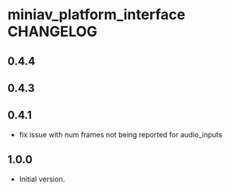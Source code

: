 # miniav_platform_interface CHANGELOG

## 0.4.4

## 0.4.3

## 0.4.1

- fix issue with num frames not being reported for audio_inputs

## 1.0.0

- Initial version.
